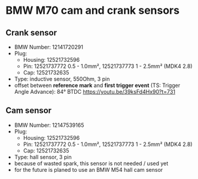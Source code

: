 # BMW M70 cam and crank sensors #

## Crank sensor ##

- BMW Number: 12141720291
- Plug:
  - Housing: 12521732596
  - Pin: 12521737772 0.5 - 1.0mm², 12521737773 1 - 2.5mm² (MDK4 2.8)
  - Cap: 12521732635
- Type: inductive sensor, 550Ohm, 3 pin
- offset between **reference mark** and **first trigger event** (TS: Trigger Angle Advance): 84° BTDC <https://youtu.be/39ksFd4Hx90?t=731>

## Cam sensor ##

- BMW Number: 12147539165
- Plug:
  - Housing: 12521732596
  - Pin: 12521737772 0.5 - 1.0mm², 12521737773 1 - 2.5mm² (MDK4 2.8)
  - Cap: 12521732635
- Type: hall sensor, 3 pin
- because of wasted spark, this sensor is not needed / used yet
- for the future is planed to use an BMW M54 hall cam sensor
